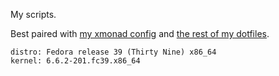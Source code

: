 My scripts.

Best paired with [my xmonad config](https://github.com/vxsl/.xmonad) and [the rest of my dotfiles](https://github.com/vxsl/.dotfiles-bare).

```system-info
distro: Fedora release 39 (Thirty Nine) x86_64 
kernel: 6.6.2-201.fc39.x86_64 
```
